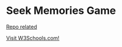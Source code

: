 # Seek Memories Game

<a href="https://github.com/usureluflorianr/Robotics" target="_blank">Repo related</a>

<a href="https://www.w3schools.com" target="_blank">Visit W3Schools.com!</a> 
